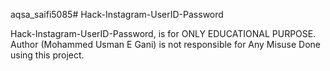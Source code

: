 aqsa_saifi5085# Hack-Instagram-UserID-Password

Hack-Instagram-UserID-Password, is for ONLY EDUCATIONAL PURPOSE. Author (Mohammed Usman E Gani) is not responsible for Any Misuse Done using this project.

